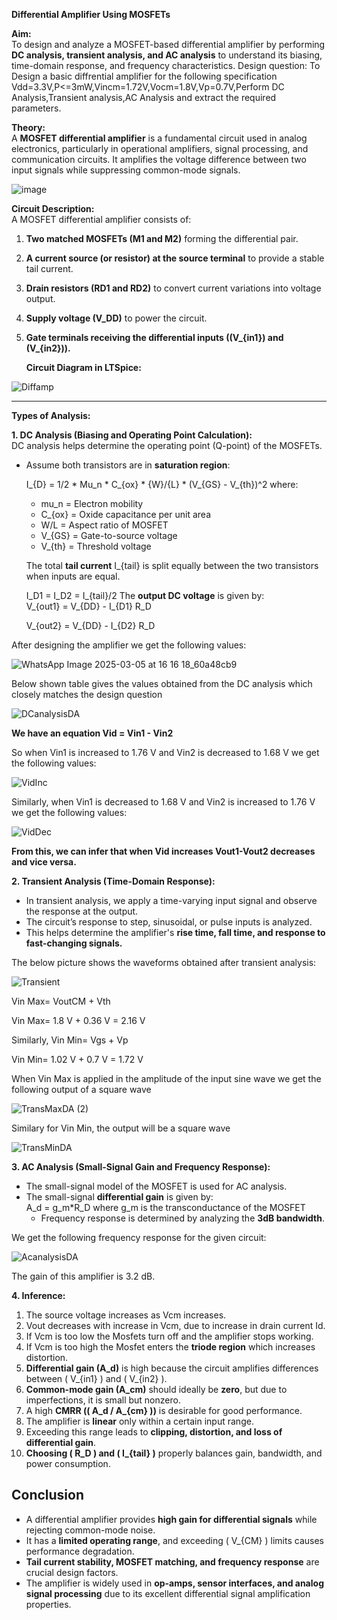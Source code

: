 **Differential Amplifier Using MOSFETs**  

**Aim:**  
To design and analyze a MOSFET-based differential amplifier by performing **DC analysis, transient analysis, and AC analysis** to understand its biasing, time-domain response, and frequency characteristics.
Design question: To Design a basic diffrential amplifier for the following specification Vdd=3.3V,P<=3mW,Vincm=1.72V,Vocm=1.8V,Vp=0.7V,Perform DC Analysis,Transient analysis,AC Analysis and extract the required parameters.


**Theory:**  
A **MOSFET differential amplifier** is a fundamental circuit used in analog electronics, particularly in operational amplifiers, signal processing, and communication circuits. It amplifies the voltage difference between two input signals while suppressing common-mode signals.

![image](https://github.com/user-attachments/assets/21d8e303-e801-4207-b207-0866e33080ff)


**Circuit Description:**  
A MOSFET differential amplifier consists of:  
1. **Two matched MOSFETs (M1 and M2)** forming the differential pair.  
2. **A current source (or resistor) at the source terminal** to provide a stable tail current.  
3. **Drain resistors (RD1 and RD2)** to convert current variations into voltage output.  
4. **Supply voltage (V_DD)** to power the circuit.  
5. **Gate terminals receiving the differential inputs (\(V_{in1}\) and \(V_{in2}\)).**

   **Circuit Diagram in LTSpice:**

  ![Diffamp](https://github.com/user-attachments/assets/e47c0b0d-dbfd-4687-9ecf-8b6e531b8d67)
 
---

**Types of Analysis:**

**1. DC Analysis (Biasing and Operating Point Calculation):**  
DC analysis helps determine the operating point (Q-point) of the MOSFETs.  
- Assume both transistors are in **saturation region**:  

  I_{D} = 1/2 * Mu_n * C_{ox} * {W}/{L} * (V_{GS} - V_{th})^2
  where:  
  - mu_n = Electron mobility  
  - C_{ox} = Oxide capacitance per unit area  
  - W/L = Aspect ratio of MOSFET  
  - V_{GS} = Gate-to-source voltage  
  - V_{th} = Threshold voltage  

  The total **tail current** I_{tail} is split equally between the two transistors when inputs are equal.  
  
  I_D1 = I_D2 = I_{tail}/2
  The **output DC voltage** is given by:  
  V_{out1} = V_{DD} - I_{D1} R_D
  
  V_{out2} = V_{DD} - I_{D2} R_D

After designing the amplifier we get the following values: 

![WhatsApp Image 2025-03-05 at 16 16 18_60a48cb9](https://github.com/user-attachments/assets/896b251e-a457-402b-b1d2-e074ce6f6fb9)

Below shown table gives the values obtained from the DC analysis which closely matches the design question

![DCanalysisDA](https://github.com/user-attachments/assets/bef5efe6-9805-49c1-8d25-eddb3a4c046e)

**We have an equation Vid = Vin1 - Vin2**

So when Vin1 is increased to 1.76 V and Vin2 is decreased to 1.68 V we get the following values:

![VidInc](https://github.com/user-attachments/assets/8a5ef67d-36ab-4e7d-bd87-b9646d921923)

Similarly, when Vin1 is decreased to 1.68 V and Vin2 is increased to 1.76 V we get the following values:

![VidDec](https://github.com/user-attachments/assets/eaf5e982-72cd-499a-8fbe-4a42d0d24e36)

**From this, we can infer that when Vid increases Vout1-Vout2 decreases and vice versa.**



**2. Transient Analysis (Time-Domain Response):**  
- In transient analysis, we apply a time-varying input signal and observe the response at the output.  
- The circuit’s response to step, sinusoidal, or pulse inputs is analyzed.  
- This helps determine the amplifier's **rise time, fall time, and response to fast-changing signals.**

The below picture shows the waveforms obtained after transient analysis:

![Transient](https://github.com/user-attachments/assets/c4c9334a-67fa-4690-a039-403fb2012ece)

Vin Max= VoutCM + Vth

Vin Max= 1.8 V + 0.36 V = 2.16 V

Similarly, Vin Min= Vgs + Vp

Vin Min= 1.02 V + 0.7 V = 1.72 V

When Vin Max is applied in the amplitude of the input sine wave we get the following output of a square wave

![TransMaxDA (2)](https://github.com/user-attachments/assets/b4a3d312-33c5-4add-bc56-ed53fab1dd4e)

Similary for Vin Min, the output will be a square wave

![TransMinDA](https://github.com/user-attachments/assets/dfbdb0eb-d798-4541-bb7a-ec35e02638d3)

**3. AC Analysis (Small-Signal Gain and Frequency Response):**  
- The small-signal model of the MOSFET is used for AC analysis.  
- The small-signal **differential gain** is given by:  
  A_d = g_m*R_D
  where g_m is the transconductance of the MOSFET  
  - Frequency response is determined by analyzing the **3dB bandwidth**.

We get the following frequency response for the given circuit:

![AcanalysisDA](https://github.com/user-attachments/assets/175a7fe8-763c-4cf1-887c-8a8f706e39b8)

The gain of this amplifier is 3.2 dB.

**4. Inference:**

1. The source voltage increases as Vcm increases.
2. Vout decreases with increase in Vcm, due to increase in drain current Id.
3. If Vcm is too low the Mosfets turn off and the amplifier stops working.
4. If Vcm is too high the Mosfet enters the **triode region** which increases distortion.
5.  **Differential gain (A_d)** is high because the circuit amplifies differences between \( V_{in1} \) and \( V_{in2} \).
6.  **Common-mode gain (A_cm)** should ideally be **zero**, but due to imperfections, it is small but nonzero.
7.  A high **CMRR (\( A_d / A_{cm} \))** is desirable for good performance.
8.  The amplifier is **linear** only within a certain input range.
9.  Exceeding this range leads to **clipping, distortion, and loss of differential gain**.
10. **Choosing \( R_D \) and \( I_{tail} \)** properly balances gain, bandwidth, and power consumption.

## Conclusion

- A differential amplifier provides **high gain for differential signals** while rejecting common-mode noise.
- It has a **limited operating range**, and exceeding \( V_{CM} \) limits causes performance degradation.
- **Tail current stability, MOSFET matching, and frequency response** are crucial design factors.
- The amplifier is widely used in **op-amps, sensor interfaces, and analog signal processing** due to its excellent differential signal amplification properties.
